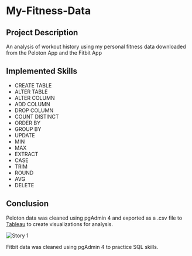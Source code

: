 # My-Fitness-Data
## Project Description
An analysis of workout history using my personal fitness data downloaded from the Peloton App and the Fitbit App

## Implemented Skills
- CREATE TABLE
- ALTER TABLE
- ALTER COLUMN
- ADD COLUMN
- DROP COLUMN
- COUNT DISTINCT
- ORDER BY
- GROUP BY
- UPDATE
- MIN
- MAX
- EXTRACT
- CASE
- TRIM
- ROUND
- AVG
- DELETE

## Conclusion
Peloton data was cleaned using pgAdmin 4 and exported as a .csv file to [Tableau](https://public.tableau.com/app/profile/diana.bergstrom/viz/MyPelotonJourney_16964704341120/Story1#1) to create visualizations for analysis.

![Story 1](https://github.com/diana-bergstrom/My-Fitness-Data/assets/114450141/19174ea4-ab41-4dfb-9584-e7023f188356)


Fitbit data was cleaned using pgAdmin 4 to practice SQL skills.
